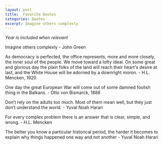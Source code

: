 ```yaml
---
layout: post
title:  Favorite Quotes
categories: Quotes
excerpt: Imagine others complexly
---
```


*Year is included when relevant*

Imagine others complexly - John Green

As democracy is perfected, the office represents, more and more closely, the inner soul of the people. We move toward a lofty ideal. On some great and glorious day the plain folks of the land will reach their heart's desire at last, and the White House will be adorned by a downright moron. - H.L. Mencken, 1920

One day the great European War will come out of some damned foolish thing in the Balkans. - Otto von Bismarck, 1888

Don’t rely on the adults too much. Most of them mean well, but they just don’t understand the world. - Yuval Noah Harari

For every complex problem there is an answer that is clear, simple, and wrong. - H.L. Mencken

The better you know a particular historical period, the harder it becomes to explain why things happened one way and not another - Yuval Noah Harari